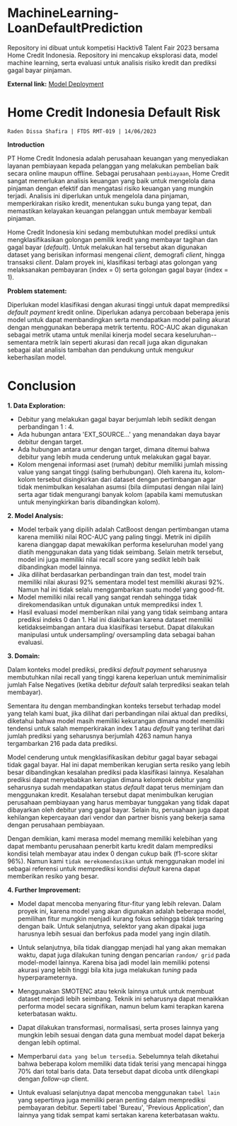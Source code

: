 # MachineLearning-LoanDefaultPrediction
Repository ini dibuat untuk kompetisi Hacktiv8 Talent Fair 2023 bersama Home Credit Indonesia. Repository ini mencakup eksplorasi data, model machine learning, serta evaluasi untuk analisis risiko kredit dan prediksi gagal bayar pinjaman.

**External link:** [Model Deployment](https://huggingface.co/spaces/Dissashaf/home-credit-default-risk)

# **Home Credit Indonesia Default Risk**
`Raden Dissa Shafira | FTDS RMT-019 | 14/06/2023 `


**Introduction**

PT Home Credit Indonesia adalah perusahaan keuangan yang menyediakan layanan pembiayaan kepada pelanggan yang melakukan pembelian baik secara online maupun offline. Sebagai perusahaan `pembiayaan`, Home Credit sangat memerlukan analisis keuangan yang baik untuk mengelola dana pinjaman dengan efektif dan mengatasi risiko keuangan yang mungkin terjadi. Analisis ini diperlukan untuk mengelola dana pinjaman, memperkirakan risiko kredit, menentukan suku bunga yang tepat, dan memastikan kelayakan keuangan pelanggan untuk membayar kembali pinjaman. 

Home Credit Indonesia kini sedang membutuhkan model prediksi untuk mengklasifikasikan golongan pemilik kredit yang membayar tagihan dan gagal bayar (*default*). Untuk melakukan hal tersebut akan digunakan dataset yang berisikan informasi mengenai *client*, demografi *client*, hingga transaksi *client*. Dalam proyek ini, klasifikasi terbagi atas golongan yang melaksanakan pembayaran (index = 0) serta golongan gagal bayar (index = 1).

**Problem statement:** 

Diperlukan model klasifikasi dengan akurasi tinggi untuk dapat memprediksi *default payment* kredit online. Diperlukan adanya percobaan beberapa jenis model untuk dapat membandingkan serta mendapatkan model paling akurat dengan menggunakan beberapa metrik tertentu. ROC-AUC akan digunakan sebagai metrik utama untuk menilai kinerja model secara keseluruhan--sementara metrik lain seperti akurasi dan recall juga akan digunakan sebagai alat analisis tambahan dan pendukung untuk mengukur keberhasilan model.

# Conclusion
**1. Data Exploration:**

- Debitur yang melakukan gagal bayar berjumlah lebih sedikit dengan perbandingan 1 : 4.
- Ada hubungan antara 'EXT_SOURCE...' yang menandakan daya bayar debitur dengan target.
- Ada hubungan antara umur dengan target, dimana ditemui bahwa debitur yang lebih muda cenderung untuk melakukan gagal bayar.
- Kolom mengenai informasi aset (rumah) debitur memiliki jumlah missing value yang sangat tinggi (saling berhubungan). Oleh karena itu, kolom-kolom tersebut disingkirkan dari dataset dengan pertimbangan agar tidak menimbulkan kesalahan asumsi (bila diimputasi dengan nilai lain) serta agar tidak mengurangi banyak kolom (apabila kami memutuskan untuk menyingkirkan baris dibandingkan kolom).

**2. Model Analysis:**
- Model terbaik yang dipilih adalah CatBoost dengan pertimbangan utama karena memiliki nilai ROC-AUC yang paling tinggi. Metrik ini dipilih karena dianggap dapat mewakilkan performa keseluruhan model yang diatih menggunakan data yang tidak seimbang. Selain metrik tersebut, model ini juga memiliki nilai recall score yang sedikit lebih baik dibandingkan model lainnya. 
- Jika dilihat berdasarkan perbandingan train dan test, model train memiliki nilai akurasi 92% sementara model test memiliki akurasi 92%. Namun hal ini tidak selalu menggambarkan suatu model yang good-fit. 
- Model memiliki nilai recall yang sangat rendah sehingga tidak direkomendasikan untuk digunakan untuk memprediksi index 1. 
- Hasil evaluasi model memberikan nilai yang yang tidak seimbang antara prediksi indeks 0 dan 1. Hal ini diakibarkan karena dataset memiliki ketidakseimbangan antara dua klasifikasi tersebut. Dapat dilakukan manipulasi untuk undersampling/ oversampling data sebagai bahan evaluasi.

**3.  Domain:**

Dalam konteks model prediksi, prediksi *default payment* seharusnya membutuhkan nilai recall yang tinggi karena keperluan untuk meminimalisir jumlah False Negatives (ketika debitur *default* salah terprediksi seakan telah membayar).

Sementara itu dengan membandingkan konteks tersebut terhadap model yang telah kami buat, jika dilihat dari perbandingan nilai aktual dan prediksi, diketahui bahwa model masih memiliki kekurangan dimana model memiliki tendensi untuk salah memperkirakan index 1 atau *default* yang terlihat dari jumlah prediksi yang seharusnya berjumlah 4263 namun hanya tergambarkan 216 pada data prediksi. 

Model cenderung untuk mengklasifikasikan debitur gagal bayar sebagai tidak gagal bayar. Hal ini dapat memberikan kerugian serta resiko yang lebih besar dibandingkan kesalahan prediksi pada klasifikasi lainnya. Kesalahan prediksi dapat menyebabkan kerugian dimana kelompok debitur yang seharusnya sudah mendapatkan status *default* dapat terus meminjam dan menggunakan kredit. Kesalahan tersebut dapat menimbulkan kerugian perusahaan pembiayaan yang harus membayar tunggakan yang tidak dapat dibayarkan oleh debitur yang gagal bayar. Selain itu, perusahaan juga dapat kehilangan kepercayaan dari vendor dan partner bisnis yang bekerja sama dengan perusahaan pembiayaan. 

Dengan demikian, kami merasa model memang memiliki kelebihan yang dapat membantu perusahaan penerbit kartu kredit dalam memprediksi kondisi telah membayar atau index 0 dengan cukup baik (f1-score skitar 96%). Namun kami `tidak merekomendasikan` untuk menggunakan model ini sebagai referensi untuk memprediksi kondisi *default* karena dapat memberikan resiko yang besar. 

**4. Further Improvement:**

- Model dapat mencoba menyaring fitur-fitur yang lebih relevan. Dalam proyek ini, karena model yang akan digunakan adalah beberapa model, pemilihan fitur mungkin menjadi kurang fokus sehingga tidak tersaring dengan baik. Untuk selanjutnya, selektor yang akan dipakai juga harusnya lebih sesuai dan berfokus pada model yang ingin dilatih.

- Untuk selanjutnya, bila tidak dianggap menjadi hal yang akan memakan waktu, dapat juga dilakukan tuning dengan pencarian `random/ grid` pada model-model lainnya. Karena bisa jadi model lain memiliki potensi akurasi yang lebih tinggi bila kita juga melakukan *tuning* pada hyperparameternya. 

- Menggunakan SMOTENC atau teknik lainnya untuk untuk membuat dataset menjadi lebih seimbang. Teknik ini seharusnya dapat menaikkan performa model secara signifikan, namun belum kami terapkan karena keterbatasan waktu. 

- Dapat dilakukan transformasi, normalisasi, serta proses lainnya yang mungkin lebih sesuai dengan data guna membuat model dapat bekerja dengan lebih optimal. 

- Memperbarui `data yang belum tersedia`. Sebelumnya telah diketahui bahwa beberapa kolom memiliki data tidak terisi yang mencapai hingga 70% dari total baris data. Data tersebut dapat dicoba untk dilengkapi dengan *follow-up* client. 

- Untuk evaluasi selanjutnya dapat mencoba menggunakan `tabel lain` yang sepertinya juga memiliki peran penting dalam memprediksi pembayaran debitur. Seperti tabel 'Bureau', 'Previous Application', dan lainnya yang tidak sempat kami sertakan karena keterbatasan waktu. 

